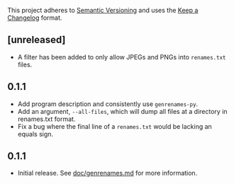 This project adheres to [Semantic Versioning](https://semver.org/spec/v2.0.0.html) and uses the [Keep a Changelog](https://keepachangelog.com/en/1.0.0/) format.

## [unreleased]

- A filter has been added to only allow JPEGs and PNGs into `renames.txt` files.

## 0.1.1

- Add program description and consistently use `genrenames-py`.
- Add an argument, `--all-files`, which will dump all files at a directory in renames.txt format.
- Fix a bug where the final line of a `renames.txt` would be lacking an equals sign.

## 0.1.1

- Initial release. See [doc/genrenames.md](./doc/genrenames.md) for more information.
